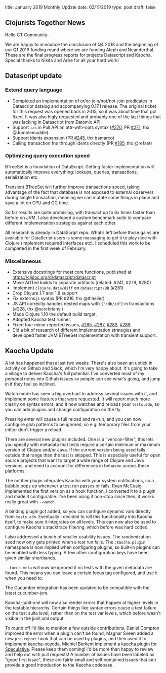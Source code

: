 title: January 2019 Monthly Update
date: 02/11/2019
type: post
draft: false

## Clojurists Together News

Hello CT Community -

We are happy to announce the conclusion of Q4 2018 and the beginning of our Q1 2019 funding round where we are funding Aleph and Neanderthal. These are the final progress reports for projects Datascript and Kaocha. Special thanks to Nikita and Arne for all your hard work!

## Datascript update

### Extend query language

- Completed an implementation of or/or-join/not/not-join predicates in Datascript datalog and accompanying 0.17.1 release. The original ticket for this request was opened back in 2015, so it was about time that got fixed. It was also higly requested and probably one of the last things that was lacking in Datascript from Datomic API.
- Support `:as` in Pull API an attr-with-opts syntax ([#270](https://github.com/tonsky/datascript/issues/270), PR [#271](https://github.com/tonsky/datascript/pull/271), thx @Jumblemuddle)
- Support idents expansion (PR [#245](https://github.com/tonsky/datascript/pull/245), thx bamarco)
- Calling transaction fns through idents directly (PR [#185](https://github.com/tonsky/datascript/pull/185), thx @refset)

### Optimizing query execution speed

BTreeSet is a foundation of DataScript. Getting faster implementation will automatically improve everything: lookups, queries, transactions, serialization etc.

Transient BTreeSet will further improve transactions speed, taking advantage of the fact that database is not exposed to external observers during single transaction, meaning we can mutate some things in place and save a lot on CPU and GC time.

So far results are quite promising, with transact up to 6x times faster than before on JVM. I also developed a custom benchmark suite to compare different implementation strategies against each other.

All research is already in DataScript repo. What’s left before those gains are available for DataScript users is some massaging to get it to play nice with Clojure (implement required interfaces etc). I scheduled this work to be completed in the first week of February.

### Miscellaneous

- Extensive docstrings for most core functions, published at https://cljdoc.org/d/datascript/datascript
- Move AOTed builds to separate artifacts (related: #241, #279, #280)
- Implement `clojure.data/diff` on `datascript/DB` (#281)
- Drop Clojure 1.7 and 1.8 support
- Fix externs.js syntax (PR #216, thx @thheller)
- JS API correctly handles nested maps with `{":db/id"}` in transactions (#228, thx @serebrianyi)
- Made Clojure 1.10 the default build target.
- Adopted Kaocha test runner.
- Fixed four minor reported issues, [#285](https://github.com/tonsky/datascript/issues/285), [#287](https://github.com/tonsky/datascript/issues/287), [#283](https://github.com/tonsky/datascript/issues/283), [#289](https://github.com/tonsky/datascript/issues/289).
- Did a bit of research of different implementation strategies and developed faster JVM BTreeSet implementation with transient support.

## Kaocha Update

A lot has happened these last two weeks. There's also been an uptick in activity on Github and Slack, which I'm very happy about. It's going to take a village to deliver Kaocha's full potential. I've converted most of my personal notes into Github issues so people can see what's going, and jump in if they feel so inclined.

Watch mode has seen a big overhaul to address several issues with it, and
implement some features that were requested. It will report much more clearly on
syntax errors, and it now watches and reloads your `tests.edn`, so you can add
plugins and change configuration on the fly.

Pressing enter will cause a full reload and re-run, and you can now configure
glob patterns to be ignored, so e.g. temporary files from your editor don't
trigger a reload.

There are several new plugins included. One is a "version-filter", this lets you specify with metadata that tests require a certain minimum or maximum version of Clojure and/or Java. If the current version being used falls outside that range than the test is skipped. This is especially useful for open source projects that want to target a wide range of Clojure and Java versions, and need to account for differences in behavior across these platforms.

The notifier plugin integrates Kaocha with your system notifications, so a
bubble pops up whenever a test run passes or fails. Ryan McCuaig implemented the
first version as a hook function, I converted it to a plugin and made it
configurable. I've been using it non-stop since then, it works really great with
`--watch`.

A binding plugin got added, so you can configure dynamic vars directly from
`tests.edn`. Eventually I decided to roll this functionality into Kaocha itself,
to make sure it integrates on all levels. This can now also be used to configure
Kaocha's stacktrace filtering, which before was hard coded.

I also addressed a bunch of smaller usability issues. The randomization seed now only gets printed when a test run fails. The `:kaocha.plugin` namespace is now implied when configuring plugins, so built-in plugins can be enabled with less typing. A few other configuration keys have been given similar shorthands.

`--focus-meta` will now be ignored if no tests with the given metadata are found. This means you can leave a certain focus tag configured, and use it when you need to.

The Cucumber integration has been updated to be compatible with the latest cucumber-jvm.

Kaocha-junit-xml will now also render errors that happen at higher levels in the testable hierarchy. Certain things like syntax errors cause a test failure on the test suite level, rather than on the test var levels, which before wasn't visible in the junit.xml output.

To round off I'd like to mention a few outside contributions. Daniel Compton improved the error when a plugin can't be found, Magnar Sveen added a new `pre-report` hook that can be used by plugins, and then used it to implement [kaocha-noyoda](https://github.com/magnars/kaocha-noyoda). Michiel Borkent implement a [kaocha plugin for Speculative](https://github.com/borkdude/speculative-kaocha-plugin). Please keep them coming! I'd be more than happy to review and help out with pull requests! A number of issues have been labeled as "good first issue", these are fairly small and self contained issues that can provide a good introduction to the Kaocha codebase.
